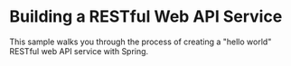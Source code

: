# Building a RESTful Web API Service

This sample walks you through the process of creating a "hello world" RESTful web API service with Spring.

